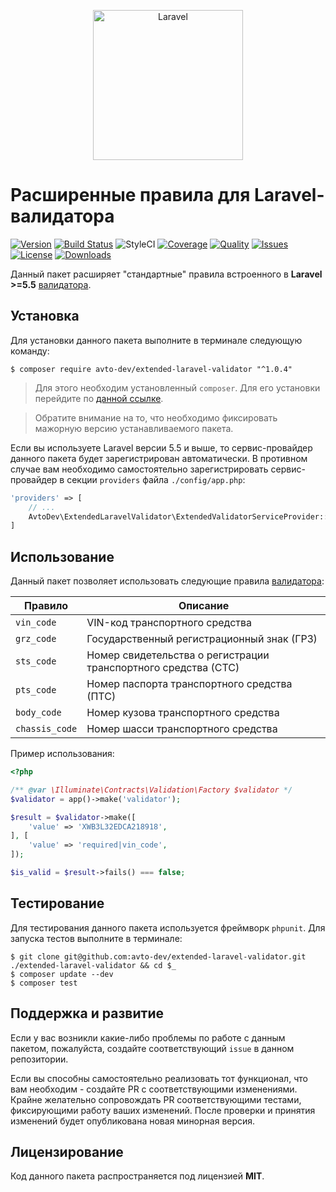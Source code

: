 <p align="center">
  <img src="https://laravel.com/assets/img/components/logo-laravel.svg" alt="Laravel" width="240" />
</p>

# Расширенные правила для Laravel-валидатора

[![Version][badge_version]][link_packagist]
[![Build Status][badge_build_status]][link_build_status]
![StyleCI][badge_styleci]
[![Coverage][badge_coverage]][link_coverage]
[![Quality][badge_quality]][link_coverage]
[![Issues][badge_issues]][link_issues]
[![License][badge_license]][link_license]
[![Downloads][badge_downloads]][link_packagist]

Данный пакет расширяет "стандартные" правила встроенного в **Laravel >=5.5** [валидатора][laravel_validation].

## Установка

Для установки данного пакета выполните в терминале следующую команду:

```shell
$ composer require avto-dev/extended-laravel-validator "^1.0.4"
```

> Для этого необходим установленный `composer`. Для его установки перейдите по [данной ссылке][getcomposer].

> Обратите внимание на то, что необходимо фиксировать мажорную версию устанавливаемого пакета.

Если вы используете Laravel версии 5.5 и выше, то сервис-провайдер данного пакета будет зарегистрирован автоматически. В противном случае вам необходимо самостоятельно зарегистрировать сервис-провайдер в секции `providers` файла `./config/app.php`:

```php
'providers' => [
    // ...
    AvtoDev\ExtendedLaravelValidator\ExtendedValidatorServiceProvider::class,
]
```

## Использование

Данный пакет позволяет использовать следующие правила [валидатора][laravel_validation]:

Правило | Описание
--- | ---
`vin_code` | VIN-код транспортного средства
`grz_code` | Государственный регистрационный знак (ГРЗ)
`sts_code` | Номер свидетельства о регистрации транспортного средства (СТС)
`pts_code` | Номер паспорта транспортного средства (ПТС)
`body_code` | Номер кузова транспортного средства
`chassis_code` | Номер шасси транспортного средства

Пример использования:

```php
<?php

/** @var \Illuminate\Contracts\Validation\Factory $validator */
$validator = app()->make('validator');

$result = $validator->make([
    'value' => 'XWB3L32EDCA218918',
], [
    'value' => 'required|vin_code',
]);

$is_valid = $result->fails() === false;
```

## Тестирование

Для тестирования данного пакета используется фреймворк `phpunit`. Для запуска тестов выполните в терминале:

```shell
$ git clone git@github.com:avto-dev/extended-laravel-validator.git ./extended-laravel-validator && cd $_
$ composer update --dev
$ composer test
```

## Поддержка и развитие

Если у вас возникли какие-либо проблемы по работе с данным пакетом, пожалуйста, создайте соответствующий `issue` в данном репозитории.

Если вы способны самостоятельно реализовать тот функционал, что вам необходим - создайте PR с соответствующими изменениями. Крайне желательно сопровождать PR соответствующими тестами, фиксирующими работу ваших изменений. После проверки и принятия изменений будет опубликована новая минорная версия.

## Лицензирование

Код данного пакета распространяется под лицензией **MIT**.

[badge_version]:https://img.shields.io/packagist/v/avto-dev/extended-laravel-validator.svg?style=flat&maxAge=30
[badge_build_status]:https://scrutinizer-ci.com/g/avto-dev/extended-laravel-validator/badges/build.png?b=master
[badge_styleci]:https://styleci.io/repos/108553281/shield?style=flat&maxAge=30
[badge_coverage]:https://scrutinizer-ci.com/g/avto-dev/extended-laravel-validator/badges/coverage.png?b=master
[badge_license]:https://img.shields.io/packagist/l/avto-dev/extended-laravel-validator.svg?style=flat&maxAge=30
[badge_quality]:https://scrutinizer-ci.com/g/avto-dev/extended-laravel-validator/badges/quality-score.png?b=master
[badge_issues]:https://img.shields.io/github/issues/avto-dev/extended-laravel-validator.svg?style=flat&maxAge=30
[badge_downloads]:https://img.shields.io/packagist/dt/avto-dev/extended-laravel-validator.svg?style=flat&maxAge=30
[link_packagist]:https://packagist.org/packages/avto-dev/extended-laravel-validator
[link_build_status]:https://scrutinizer-ci.com/g/avto-dev/extended-laravel-validator/build-status/master
[link_coverage]:https://scrutinizer-ci.com/g/avto-dev/extended-laravel-validator/?branch=master
[link_license]:https://github.com/avto-dev/extended-laravel-validator/blob/master/LICENSE
[link_issues]:https://github.com/avto-dev/extended-laravel-validator/issues
[getcomposer]:https://getcomposer.org/download/
[laravel_validation]:https://laravel.com/docs/5.5/validation
